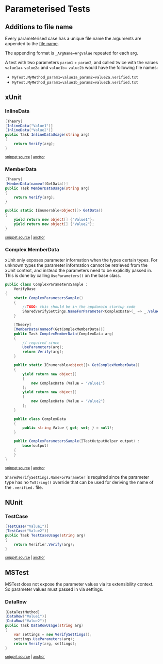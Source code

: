 <!--
GENERATED FILE - DO NOT EDIT
This file was generated by [MarkdownSnippets](https://github.com/SimonCropp/MarkdownSnippets).
Source File: /docs/mdsource/parameterised.source.md
To change this file edit the source file and then run MarkdownSnippets.
-->

# Parameterised Tests


## Additions to file name

Every parameterised case has a unique file name the arguments are appended to the [file name](/docs/naming.md).

The appending format is `_ArgName=ArgValue` repeated for each arg. 

A test with two parameters `param1` + `param2`, and called twice with the values `value1a`+ `value2a` and `value1b`+ `value2b` would have the following file names:

  * `MyTest.MyMethod_param1=value1a_param2=value2a.verified.txt`
  * `MyTest.MyMethod_param1=value1b_param2=value2b.verified.txt`


## xUnit


### InlineData

<!-- snippet: xunitInlineData -->
<a id='snippet-xunitinlinedata'/></a>
```cs
[Theory]
[InlineData("Value1")]
[InlineData("Value2")]
public Task InlineDataUsage(string arg)
{
    return Verify(arg);
}
```
<sup><a href='/src/Verify.Xunit.Tests/Snippets/ParametersSample.cs#L10-L18' title='File snippet `xunitinlinedata` was extracted from'>snippet source</a> | <a href='#snippet-xunitinlinedata' title='Navigate to start of snippet `xunitinlinedata`'>anchor</a></sup>
<!-- endsnippet -->


### MemberData

<!-- snippet: xunitMemberData -->
<a id='snippet-xunitmemberdata'/></a>
```cs
[Theory]
[MemberData(nameof(GetData))]
public Task MemberDataUsage(string arg)
{
    return Verify(arg);
}

public static IEnumerable<object[]> GetData()
{
    yield return new object[] {"Value1"};
    yield return new object[] {"Value2"};
}
```
<sup><a href='/src/Verify.Xunit.Tests/Snippets/ParametersSample.cs#L20-L33' title='File snippet `xunitmemberdata` was extracted from'>snippet source</a> | <a href='#snippet-xunitmemberdata' title='Navigate to start of snippet `xunitmemberdata`'>anchor</a></sup>
<!-- endsnippet -->


### Complex MemberData

xUnit only exposes parameter information when the types certain types. For unknown types the parameter information cannot be retrieved from the xUnit context, and instead the parameters need to be explicitly passed in. This is done by calling `UseParameters()` on the base class.

<!-- snippet: xunitComplexMemberData -->
<a id='snippet-xunitcomplexmemberdata'/></a>
```cs
public class ComplexParametersSample :
    VerifyBase
{
    static ComplexParametersSample()
    {
        //TODO: this should be in the appdomain startup code
        SharedVerifySettings.NameForParameter<ComplexData>(_ => _.Value);
    }

    [Theory]
    [MemberData(nameof(GetComplexMemberData))]
    public Task ComplexMemberData(ComplexData arg)
    {
        // required since
        UseParameters(arg);
        return Verify(arg);
    }

    public static IEnumerable<object[]> GetComplexMemberData()
    {
        yield return new object[]
        {
            new ComplexData {Value = "Value1"}
        };
        yield return new object[]
        {
            new ComplexData {Value = "Value2"}
        };
    }

    public class ComplexData
    {
        public string Value { get; set; } = null!;
    }

    public ComplexParametersSample(ITestOutputHelper output) :
        base(output)
    {
    }
}
```
<sup><a href='/src/Verify.Xunit.Tests/Snippets/ComplexParametersSample.cs#L8-L49' title='File snippet `xunitcomplexmemberdata` was extracted from'>snippet source</a> | <a href='#snippet-xunitcomplexmemberdata' title='Navigate to start of snippet `xunitcomplexmemberdata`'>anchor</a></sup>
<!-- endsnippet -->

`SharedVerifySettings.NameForParameter` is required since the parameter type has no `ToString()` override that can be used for deriving the name of the `.verified.` file.


## NUnit


### TestCase

<!-- snippet: NUnitTestCase -->
<a id='snippet-nunittestcase'/></a>
```cs
[TestCase("Value1")]
[TestCase("Value2")]
public Task TestCaseUsage(string arg)
{
    return Verifier.Verify(arg);
}
```
<sup><a href='/src/Verify.NUnit.Tests/Snippets/ParametersSample.cs#L8-L15' title='File snippet `nunittestcase` was extracted from'>snippet source</a> | <a href='#snippet-nunittestcase' title='Navigate to start of snippet `nunittestcase`'>anchor</a></sup>
<!-- endsnippet -->


## MSTest

MSTest does not expose the parameter values via its extensibility context. So parameter values must passed in via settings.


### DataRow

<!-- snippet: MSTestDataRow -->
<a id='snippet-mstestdatarow'/></a>
```cs
[DataTestMethod]
[DataRow("Value1")]
[DataRow("Value2")]
public Task DataRowUsage(string arg)
{
    var settings = new VerifySettings();
    settings.UseParameters(arg);
    return Verify(arg, settings);
}
```
<sup><a href='/src/Verify.MSTest.Tests/Snippets/ParametersSample.cs#L10-L20' title='File snippet `mstestdatarow` was extracted from'>snippet source</a> | <a href='#snippet-mstestdatarow' title='Navigate to start of snippet `mstestdatarow`'>anchor</a></sup>
<!-- endsnippet -->
